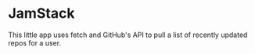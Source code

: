 # JamStack 

This little app uses fetch and GitHub's API to pull a list of recently updated repos for a user.

